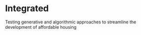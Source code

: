 # Integrated
Testing generative and algorithmic approaches to streamline the development of affordable housing
